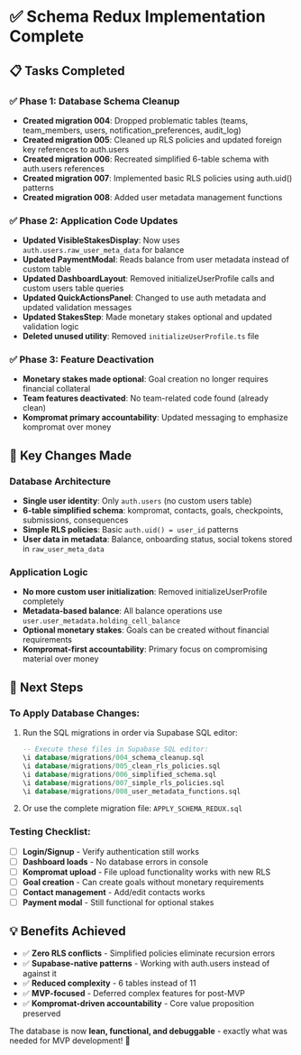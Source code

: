 # ✅ Schema Redux Implementation Complete

## 📋 Tasks Completed

### ✅ **Phase 1: Database Schema Cleanup**
- **Created migration 004**: Dropped problematic tables (teams, team_members, users, notification_preferences, audit_log)
- **Created migration 005**: Cleaned up RLS policies and updated foreign key references to auth.users
- **Created migration 006**: Recreated simplified 6-table schema with auth.users references
- **Created migration 007**: Implemented basic RLS policies using auth.uid() patterns
- **Created migration 008**: Added user metadata management functions

### ✅ **Phase 2: Application Code Updates**
- **Updated VisibleStakesDisplay**: Now uses `auth.users.raw_user_meta_data` for balance
- **Updated PaymentModal**: Reads balance from user metadata instead of custom table  
- **Updated DashboardLayout**: Removed initializeUserProfile calls and custom users table queries
- **Updated QuickActionsPanel**: Changed to use auth metadata and updated validation messages
- **Updated StakesStep**: Made monetary stakes optional and updated validation logic
- **Deleted unused utility**: Removed `initializeUserProfile.ts` file

### ✅ **Phase 3: Feature Deactivation**
- **Monetary stakes made optional**: Goal creation no longer requires financial collateral
- **Team features deactivated**: No team-related code found (already clean)
- **Kompromat primary accountability**: Updated messaging to emphasize kompromat over money

## 🎯 **Key Changes Made**

### **Database Architecture**
- **Single user identity**: Only `auth.users` (no custom users table)
- **6-table simplified schema**: kompromat, contacts, goals, checkpoints, submissions, consequences  
- **Simple RLS policies**: Basic `auth.uid() = user_id` patterns
- **User data in metadata**: Balance, onboarding status, social tokens stored in `raw_user_meta_data`

### **Application Logic**
- **No more custom user initialization**: Removed initializeUserProfile completely
- **Metadata-based balance**: All balance operations use `user.user_metadata.holding_cell_balance`
- **Optional monetary stakes**: Goals can be created without financial requirements
- **Kompromat-first accountability**: Primary focus on compromising material over money

## 🚀 **Next Steps**

### **To Apply Database Changes:**
1. Run the SQL migrations in order via Supabase SQL editor:
   ```sql
   -- Execute these files in Supabase SQL editor:
   \i database/migrations/004_schema_cleanup.sql
   \i database/migrations/005_clean_rls_policies.sql  
   \i database/migrations/006_simplified_schema.sql
   \i database/migrations/007_simple_rls_policies.sql
   \i database/migrations/008_user_metadata_functions.sql
   ```

2. Or use the complete migration file: `APPLY_SCHEMA_REDUX.sql`

### **Testing Checklist:**
- [ ] **Login/Signup** - Verify authentication still works
- [ ] **Dashboard loads** - No database errors in console
- [ ] **Kompromat upload** - File upload functionality works with new RLS
- [ ] **Goal creation** - Can create goals without monetary requirements
- [ ] **Contact management** - Add/edit contacts works
- [ ] **Payment modal** - Still functional for optional stakes

## 💡 **Benefits Achieved**

- ✅ **Zero RLS conflicts** - Simplified policies eliminate recursion errors
- ✅ **Supabase-native patterns** - Working with auth.users instead of against it
- ✅ **Reduced complexity** - 6 tables instead of 11
- ✅ **MVP-focused** - Deferred complex features for post-MVP
- ✅ **Kompromat-driven accountability** - Core value proposition preserved

The database is now **lean, functional, and debuggable** - exactly what was needed for MVP development! 🎯